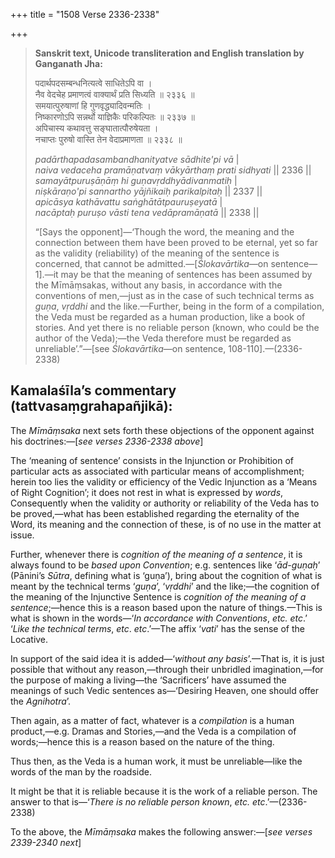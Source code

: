+++
title = "1508 Verse 2336-2338"

+++
> **Sanskrit text, Unicode transliteration and English translation by Ganganath Jha:** 
>
> पदार्थपदसम्बन्धनित्यत्वे साधितेऽपि वा ।  
> नैव वेदचेह प्रमाणत्वं वाक्यार्थं प्रति सिध्यति ॥ २३३६ ॥  
> समयात्पुरुषाणां हि गुणवृद्ध्यादिवन्मतिः ।  
> निष्कारणोऽपि सन्नर्थो याज्ञिकैः परिकल्पितः ॥ २३३७ ॥  
> अपिचास्य कथावत्तु सङ्घातात्पौरुषेयता ।  
> नचाप्तः पुरुषो वास्ति तेन वेदाप्रमाणता ॥ २३३८ ॥ 
>
> *padārthapadasambandhanityatve sādhite'pi vā* \|  
> *naiva vedaceha pramāṇatvaṃ vākyārthaṃ prati sidhyati* \|\| 2336 \|\|  
> *samayātpuruṣāṇāṃ hi guṇavṛddhyādivanmatiḥ* \|  
> *niṣkāraṇo'pi sannartho yājñikaiḥ parikalpitaḥ* \|\| 2337 \|\|  
> *apicāsya kathāvattu saṅghātātpauruṣeyatā* \|  
> *nacāptaḥ puruṣo vāsti tena vedāpramāṇatā* \|\| 2338 \|\| 
>
> “[Says the opponent]—‘Though the word, the meaning and the connection between them have been proved to be eternal, yet so far as the validity (reliability) of the meaning of the sentence is concerned, that cannot be admitted.—[*Ślokavārtika*—on sentence—1].—it may be that the meaning of sentences has been assumed by the Mīmāṃsakas, without any basis, in accordance with the conventions of men,—just as in the case of such technical terms as *guṇa*, *vṛddhi* and the like.—Further, being in the form of a compilation, the Veda must be regarded as a human production, like a book of stories. And yet there is no reliable person (known, who could be the author of the Veda);—the Veda therefore must be regarded as unreliable’.”—[see *Ślokavārtika*—on sentence, 108-110].—(2336-2338)



## Kamalaśīla’s commentary (tattvasaṃgrahapañjikā):

The *Mīmāṃsaka* next sets forth these objections of the opponent against his doctrines:—[*see verses 2336-2338 above*]

The ‘meaning of sentence’ consists in the Injunction or Prohibition of particular acts as associated with particular means of accomplishment; herein too lies the validity or efficiency of the Vedic Injunction as a ‘Means of Right Cognition’; it does not rest in what is expressed by *words*, Consequently when the validity or authority or reliability of the Veda has to be proved,—what has been established regarding the eternality of the Word, its meaning and the connection of these, is of no use in the matter at issue.

Further, whenever there is *cognition of the meaning of a sentence*, it is always found to be *based upon Convention*; e.g. sentences like ‘*ād-guṇaḥ*’ (Pānini’s *Sūtra*, defining what is ‘guṇa’), bring about the cognition of what is meant by the technical terms ‘*guṇa*’, ‘*vṛddhi*’ and the like;—the cognition of the meaning of the Injunctive Sentence is *cognition of the meaning of a sentence*;—hence this is a reason based upon the nature of things.—This is what is shown in the words—‘*In accordance with Conventions*, *etc. etc*.’ ‘*Like the technical terms*, *etc*. *etc*.’—The affix ‘*vati*’ has the sense of the Locative.

In support of the said idea it is added—‘*without any basis*’.—That is, it is just possible that without any reason,—through their unbridled imagination,—for the purpose of making a living—the ‘Sacrificers’ have assumed the meanings of such Vedic sentences as—‘Desiring Heaven, one should offer the *Agnihotra*’.

Then again, as a matter of fact, whatever is a *compilation* is a human product,—e.g. Dramas and Stories,—and the Veda is a compilation of words;—hence this is a reason based on the nature of the thing.

Thus then, as the Veda is a human work, it must be unreliable—like the words of the man by the roadside.

It might be that it is reliable because it is the work of a reliable person. The answer to that is—‘*There is no reliable person known*, *etc. etc*.’—(2336-2338)

To the above, the *Mīmāṃsaka* makes the following answer:—[*see verses 2339-2340 next*]



